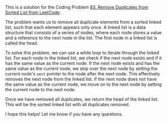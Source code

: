 This is a solution for the Coding Problem [83. Remove Duplicates from Sorted List from LeetCode](https://leetcode.com/problems/remove-duplicates-from-sorted-list/description):

The problem wants us to remove all duplicate elements from a sorted linked list, such that each element appears only once. A linked list is a data structure that consists of a series of nodes, where each node stores a value and a reference to the next node in the list. The first node in a linked list is called the head.

To solve this problem, we can use a while loop to iterate through the linked list. For each node in the linked list, we check if the next node exists and if it has the same value as the current node. If the next node exists and has the same value as the current node, we skip over the next node by setting the current node's `next` pointer to the node after the next node. This effectively removes the next node from the linked list. If the next node does not have the same value as the current node, we move on to the next node by setting the current node to the next node.

Once we have removed all duplicates, we return the head of the linked list. This will be the sorted linked list with all duplicates removed.

I hope this helps! Let me know if you have any questions.
